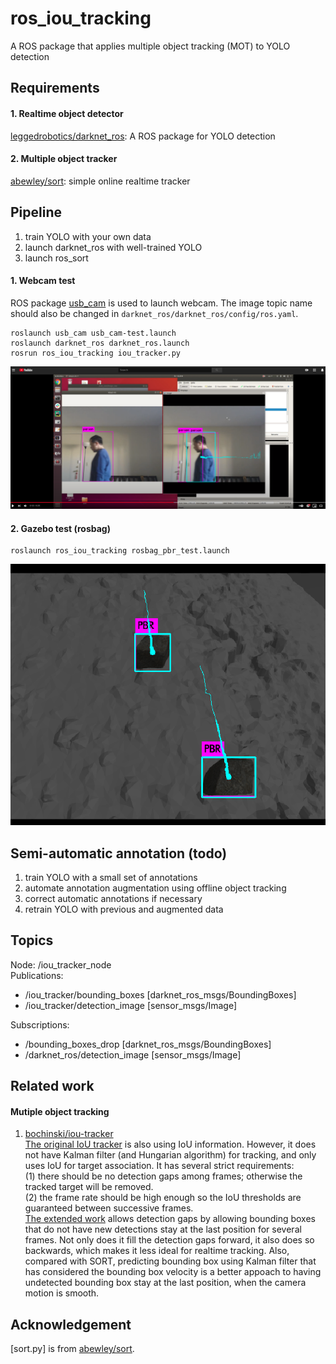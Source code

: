 # ros_iou_tracking
A ROS package that applies multiple object tracking (MOT) to YOLO detection

## Requirements
#### 1. Realtime object detector  
[leggedrobotics/darknet_ros](https://github.com/leggedrobotics/darknet_ros): A ROS package for YOLO detection

#### 2. Multiple object tracker  
[abewley/sort](https://github.com/abewley/sort): simple online realtime tracker  

## Pipeline
1. train YOLO with your own data
2. launch darknet_ros with well-trained YOLO
3. launch ros_sort

#### 1. Webcam test
ROS package [usb_cam](https://wiki.ros.org/usb_cam) is used to launch webcam. The image topic name should also be changed in `darknet_ros/darknet_ros/config/ros.yaml`.
```buildoutcfg
roslaunch usb_cam usb_cam-test.launch
roslaunch darknet_ros darknet_ros.launch
rosrun ros_iou_tracking iou_tracker.py
```
[![Video](./doc/webcam_test.png)](https://youtu.be/b8CMsl72Xr4)

#### 2. Gazebo test (rosbag)
```buildoutcfg
roslaunch ros_iou_tracking rosbag_pbr_test.launch
```
![image](./doc/gazebo_test.png)

## Semi-automatic annotation (todo)
1. train YOLO with a small set of annotations
2. automate annotation augmentation using offline object tracking
3. correct automatic annotations if necessary
4. retrain YOLO with previous and augmented data

## Topics
Node: /iou_tracker_node  
Publications: 
 * /iou_tracker/bounding_boxes [darknet_ros_msgs/BoundingBoxes]
 * /iou_tracker/detection_image [sensor_msgs/Image]

Subscriptions: 
 * /bounding_boxes_drop [darknet_ros_msgs/BoundingBoxes]
 * /darknet_ros/detection_image [sensor_msgs/Image]




## Related work
#### Mutiple object tracking
1. [bochinski/iou-tracker](https://github.com/bochinski/iou-tracker)  
[The original IoU tracker](http://elvera.nue.tu-berlin.de/files/1517Bochinski2017.pdf) is also using IoU information. However, it does not have Kalman filter (and Hungarian algorithm) for tracking, and only uses IoU for target association. It has several strict requirements:  
(1) there should be no detection gaps among frames; otherwise the tracked target will be removed.  
(2) the frame rate should be high enough so the IoU thresholds are guaranteed between successive frames.  
[The extended work](http://elvera.nue.tu-berlin.de/files/1547Bochinski2018.pdf) allows detection gaps by allowing bounding boxes that do not have new detections stay at the last position for several frames. Not only does it fill the detection gaps forward, it also does so backwards, which makes it less ideal for realtime tracking. Also, compared with SORT, predicting bounding box using Kalman filter that has considered the bounding box velocity is a better appoach to having undetected bounding box stay at the last position, when the camera motion is smooth.  

## Acknowledgement
[sort.py] is from [abewley/sort](https://github.com/abewley/sort). 